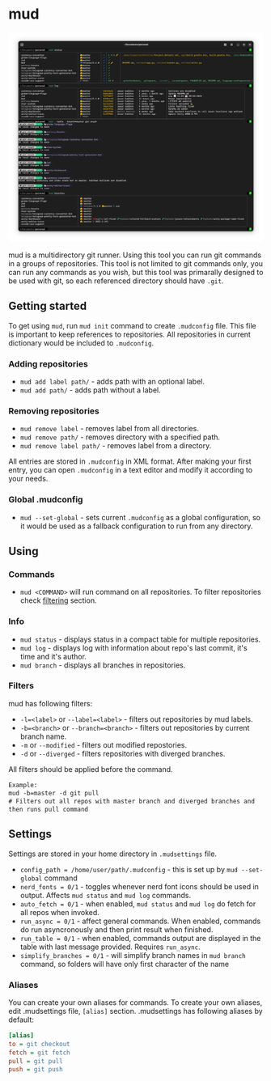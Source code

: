# mud

![Demo](img.png)

mud is a multidirectory git runner. Using this tool you can run git commands in a groups of repositories. This tool is not limited to git commands only, you can run any commands as you wish, but this tool was primarally designed to be used with git, so each referenced directory should have `.git`.

## Getting started

To get using `mud`, run `mud init` command to create `.mudconfig` file. This file is important to keep references to repositories. All repositories in current dictionary would be included to `.mudconfig`.

### Adding repositories
- `mud add label path/` - adds path with an optional label.
- `mud add path/` - adds path without a label.

### Removing repositories
- `mud remove label` - removes label from all directories.
- `mud remove path/` - removes directory with a specified path.
- `mud remove label path/` - removes label from a directory.

All entries are stored in `.mudconfig` in XML format. After making your first entry, you can open `.mudconfig` in a text editor and modify it according to your needs.

### Global .mudconfig
- `mud --set-global` - sets current `.mudconfig` as a global configuration, so it would be used as a fallback configuration to run from any directory.

## Using

### Commands
- `mud <COMMAND>` will run command on all repositories. To filter repositories check [filtering](###filtering) section.

### Info
- `mud status` - displays status in a compact table for multiple repositories.
- `mud log` - displays log with information about repo's last commit, it's time and it's author.
- `mud branch` - displays all branches in repositories.

### Filters
mud has following filters:
- `-l=<label>` or `--label=<label>` - filters out repositories by mud labels.
- `-b=<branch>` or `--branch=<branch>` - filters out repositories by current branch name.
- `-m` or `--modified` - filters out modified repostories.
- `-d` or `--diverged` - filters repositories with diverged branches.

All filters should be applied before the command. 

```
Example:
mud -b=master -d git pull
# Filters out all repos with master branch and diverged branches and then runs pull command
```

## Settings

Settings are stored in your home directory in `.mudsettings` file.

- `config_path = /home/user/path/.mudconfig` - this is set up by `mud --set-global` command
- `nerd_fonts = 0/1` - toggles whenever nerd font icons should be used in output. Affects `mud status` and `mud log` commands.
- `auto_fetch = 0/1` - when enabled, `mud status` and `mud log` do fetch for all repos when invoked.
- `run_async = 0/1` - affect general commands. When enabled, commands do run asyncronously and then print result when finished.
- `run_table = 0/1` - when enabled, commands output are displayed in the table with last message provided. Requires `run_async`.
- `simplify_branches = 0/1` - will simplify branch names in `mud branch` command, so folders will have only first character of the name

### Aliases
You can create your own aliases for commands. To create your own aliases, edit .mudsettings file, `[alias]` section. .mudsettings has following aliases by default:
```ini
[alias]
to = git checkout
fetch = git fetch
pull = git pull
push = git push
```
